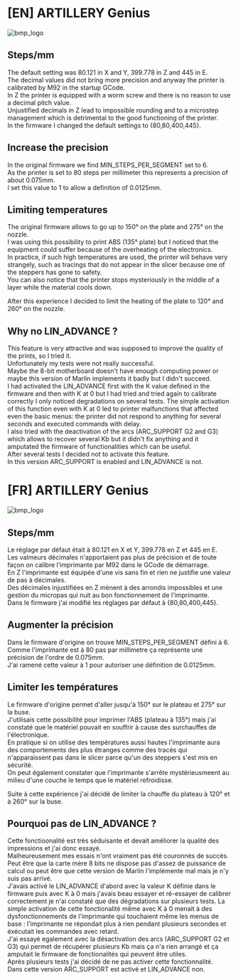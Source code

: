 # [EN] ARTILLERY Genius

![bmp_logo](https://user-images.githubusercontent.com/34917424/157289735-4eb28a53-dccc-4e58-89a4-f4ad5035ca97.png)
 
## Steps/mm

The default setting was 80.121 in X and Y, 399.778 in Z and 445 in E.  
The decimal values did not bring more precision and anyway the printer is calibrated by M92 in the startup GCode.  
In Z the printer is equipped with a worm screw and there is no reason to use a decimal pitch value.  
Unjustified decimals in Z lead to impossible rounding and to a microstep management which is detrimental to the good functioning of the printer.  
In the firmware I changed the default settings to {80,80,400,445}.  

## Increase the precision

In the original firmware we find MIN_STEPS_PER_SEGMENT set to 6.  
As the printer is set to 80 steps per millimeter this represents a precision of about 0.075mm.  
I set this value to 1 to allow a definition of 0.0125mm.  

## Limiting temperatures

The original firmware allows to go up to 150° on the plate and 275° on the nozzle.  
I was using this possibility to print ABS (135° plate) but I noticed that the equipment could suffer because of the overheating of the electronics.  
In practice, if such high temperatures are used, the printer will behave very strangely, such as tracings that do not appear in the slicer because one of the steppers has gone to safety.  
You can also notice that the printer stops mysteriously in the middle of a layer while the material cools down.  

After this experience I decided to limit the heating of the plate to 120° and 260° on the nozzle.  

## Why no LIN_ADVANCE ?

This feature is very attractive and was supposed to improve the quality of the prints, so I tried it.  
Unfortunately my tests were not really successful.  
Maybe the 8-bit motherboard doesn't have enough computing power or maybe this version of Marlin implements it badly but I didn't succeed.  
I had activated the LIN_ADVANCE first with the K value defined in the firmware and then with K at 0 but I had tried and tried again to calibrate correctly I only noticed degradations on several tests.
The simple activation of this function even with K at 0 led to printer malfunctions that affected even the basic menus: the printer did not respond to anything for several seconds and executed commands with delay.  
I also tried with the deactivation of the arcs (ARC_SUPPORT G2 and G3) which allows to recover several Kb but it didn't fix anything and it amputated the firmware of functionalities which can be useful.  
After several tests I decided not to activate this feature.  
In this version ARC_SUPPORT is enabled and LIN_ADVANCE is not.  


# [FR] ARTILLERY Genius

![bmp_logo](https://user-images.githubusercontent.com/34917424/157289735-4eb28a53-dccc-4e58-89a4-f4ad5035ca97.png)
 
## Steps/mm

Le réglage par défaut était à 80.121 en X et Y, 399.778 en Z et 445 en E.  
Les valmeurs décimales n'apportaient pas plus de précision et de toute façon on calibre l'imprimante par M92 dans le GCode de démarrage.  
En Z l'imprimante est équipée d'une vis sans fin et rien ne justifie une valeur de pas à décimales.  
Des décimales injustifiées en Z mènent à des arrondis impossibles et une gestion du micropas qui nuit au bon fonctionnement de l'imprimante.  
Dans le firmware j'ai modifié les réglages par défaut à {80,80,400,445}.  

## Augmenter la précision

Dans le firmware d'origine on trouve MIN_STEPS_PER_SEGMENT défini à 6.  
Comme l'imprimante est à 80 pas par millimetre ça représente une précision de l'ordre de 0.075mm.  
J'ai ramené cette valeur à 1 pour autoriser une définition de 0.0125mm.  

## Limiter les températures

Le firmware d'origine permet d'aller jusqu'à 150° sur le plateau et 275° sur la buse.  
J'utilisais cette possibilité pour imprimer l'ABS (plateau à 135°) mais j'ai constaté que le matériel pouvait en souffrir à cause des surchauffes de l'électronique.  
En pratique si on utilise des températures aussi hautes l'imprimante aura des comportements des plus étranges comme des tracés qui n'apparaissent pas dans le slicer parce qu'un des steppers s'est mis en sécurité.  
On peut également constater que l'imprimante s'arrête mystérieusmeent au milieu d'une couche le temps que le matériel refroidisse.  

Suite à cette expérience j'ai décidé de limiter la chauffe du plateau à 120° et à 260° sur la buse.  

## Pourquoi pas de LIN_ADVANCE ?

Cette fonctioonalité est très séduisante et devait améliorer la qualité des impressions et j'ai donc essayé.  
Malheureusement mes essais n'ont vraiment pas été couronnés de succès.  
Peut être que la carte mère 8 bits ne dispose pas d'assez de puissance de calcul ou peut être que cette version de Marlin l'implémente mal mais je n'y suis pas arrivé.  
J'avais activé le LIN_ADVANCE d'abord avec la valeur K définie dans le firmware puis avec K à 0 mais j'avais beau essayer et ré-essayer de calibrer correctement je n'ai constaté que des dégradations sur plusieurs tests.
La simple activation de cette fonctionalité même avec K à 0 menait à des dysfonctionnements de l'imprimante qui touchaient même les menus de base : l'imprimante ne répondait plus à rien pendant plusieurs secondes et éxécutait les commandes avec retard.  
J'ai essayé egalement avec la désactivation des arcs (ARC_SUPPORT G2 et G3) qui permet de récupérer plusieurs Kb mais ça n'a rien arrangé et ça amputait le firmware de fonctionalités qui peuvent être utiles.  
Après plusieurs tests j'ai décidé de ne pas activer cette fonctionnalité.  
Dans cette version ARC_SUPPORT est activé et LIN_ADVANCE non.  
